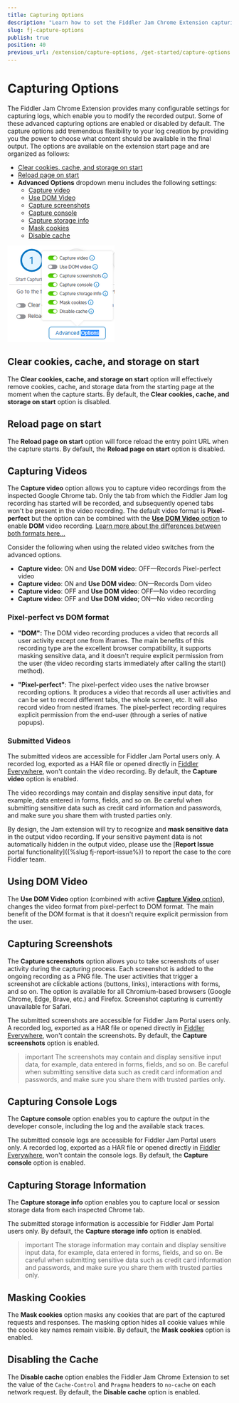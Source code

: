 ```yaml
---
title: Capturing Options
description: "Learn how to set the Fiddler Jam Chrome Extension capturing and recording options."
slug: fj-capture-options
publish: true
position: 40
previous_url: /extension/capture-options, /get-started/capture-options
---
```


# Capturing Options

The Fiddler Jam Chrome Extension provides many configurable settings for capturing logs, which enable you to modify the recorded output. Some of these advanced capturing options are enabled or disabled by default. The capture options add tremendous flexibility to your log creation by providing you the power to choose what content should be available in the final output. The options are available on the extension start page and are organized as follows:

- [Clear cookies, cache, and storage on start](#clear-cookies-cache-and-storage-on-start)
- [Reload page on start](#reload-page-on-start)
- **Advanced Options** dropdown menu includes the following settings:
    * [Capture video](#capturing-videos)
    * [Use DOM Video](#using-dom-video)
    * [Capture screenshots](#capturing-screenshots)
    * [Capture console](#capturing-console-logs)
    * [Capture storage info](#capturing-storage-information)
    * [Mask cookies](#masking-cookies)
    * [Disable cache](#disabling-the-cache)

![Fiddler Jam Advanced Options](../images/ext/ext-images/extension-start-capture-001.png)

## Clear cookies, cache, and storage on start

The **Clear cookies, cache, and storage on start** option will effectively remove cookies, cache, and storage data from the starting page at the moment when the capture starts. By default, the **Clear cookies, cache, and storage on start** option is disabled.

## Reload page on start

The **Reload page on start** option will force reload the entry point URL when the capture starts. By default, the **Reload page on start** option is disabled.

## Capturing Videos

The **Capture video** option allows you to capture video recordings from the inspected Google Chrome tab. Only the tab from which the Fiddler Jam log recording has started will be recorded, and subsequently opened tabs won't be present in the video recording. The default video format is **Pixel-perfect** but the option can be combined with the [**Use DOM Video** option](#using-dom-video) to enable **DOM** video recording. [Learn more about the differences between both formats here...](#pixel-perfect-vs-dom-format)

Consider the following when using the related video switches from the advanced options.

- **Capture video**: ON and **Use DOM video**: OFF&mdash;Records Pixel-perfect video
- **Capture video**: ON and **Use DOM video**: ON&mdash;Records Dom video 
- **Capture video**: OFF and **Use DOM video**: OFF&mdash;No video recording
- **Capture video**: OFF and **Use DOM video**; ON&mdash;No video recording


### Pixel-perfect vs DOM format

- **"DOM":** The DOM video recording produces a video that records all user activity except one from iframes. The main benefits of this recording type are the excellent browser compatibility, it supports masking sensitive data, and it doesn't require explicit permission from the user (the video recording starts immediately after calling the start() method).

- **"Pixel-perfect"**: The pixel-perfect video uses the native browser recording options. It produces a video that records all user activities and can be set to record different tabs, the whole screen, etc. It will also record video from nested iframes. The pixel-perfect recording requires explicit permission from the end-user (through a series of native popups).

### Submitted Videos

The submitted videos are accessible for Fiddler Jam Portal users only. A recorded log, exported as a HAR file or opened directly in [Fiddler Everywhere](https://www.telerik.com/download/fiddler-everywhere), won't contain the video recording. By default, the **Capture video** option is enabled.

The video recordings may contain and display sensitive input data, for example, data entered in forms, fields, and so on. Be careful when submitting sensitive data such as credit card information and passwords, and make sure you share them with trusted parties only. 

By design, the Jam extension will try to recognize and **mask sensitive data** in the output video recording. If your sensitive payment data is not automatically hidden in the output video, please use the [**Report Issue** portal functionality]({%slug fj-report-issue%}) to report the case to the core Fiddler team.


## Using DOM Video

The **Use DOM Video** option (combined with active [**Capture Video** option](#capturing-videos)), changes the video format from pixel-perfect to DOM format. The main benefit of the DOM format is that it doesn't require explicit permission from the user.

## Capturing Screenshots

The **Capture screenshots** option allows you to take screenshots of user activity during the capturing process. Each screenshot is added to the ongoing recording as a PNG file. The user activities that trigger a screenshot are clickable actions (buttons, links), interactions with forms, and so on. The option is available for all Chromium-based browsers (Google Chrome, Edge, Brave, etc.) and Firefox. Screenshot capturing is currently unavailable for Safari.

The submitted screenshots are accessible for Fiddler Jam Portal users only. A recorded log, exported as a HAR file or opened directly in [Fiddler Everywhere](https://www.telerik.com/download/fiddler-everywhere), won't contain the screenshots. By default, the **Capture screenshots** option is enabled.

>important The screenshots may contain and display sensitive input data, for example, data entered in forms, fields, and so on. Be careful when submitting sensitive data such as credit card information and passwords, and make sure you share them with trusted parties only.

## Capturing Console Logs

The **Capture console** option enables you to capture the output in the developer console, including the log and the available stack traces.

The submitted console logs are accessible for Fiddler Jam Portal users only. A recorded log, exported as a HAR file or opened directly in [Fiddler Everywhere](https://www.telerik.com/download/fiddler-everywhere), won't contain the console logs. By default, the **Capture console** option is enabled.

## Capturing Storage Information

The **Capture storage info** option enables you to capture local or session storage data from each inspected Chrome tab.

The submitted storage information is accessible for Fiddler Jam Portal users only. By default, the **Capture storage info** option is enabled.

>important The storage information may contain and display sensitive input data, for example, data entered in forms, fields, and so on. Be careful when submitting sensitive data such as credit card information and passwords, and make sure you share them with trusted parties only.

## Masking Cookies

The **Mask cookies** option masks any cookies that are part of the captured requests and responses. The masking option hides all cookie values while the cookie key names remain visible. By default, the **Mask cookies** option is enabled.

## Disabling the Cache

The **Disable cache** option enables the Fiddler Jam Chrome Extension to set the value of the `Cache-Control` and `Pragma` headers to `no-cache` on each network request. By default, the **Disable cache** option is enabled.

